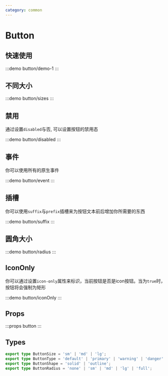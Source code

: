 ```yaml
---
category: common
---
```


# Button

## 快速使用

:::demo button/demo-1
:::

## 不同大小

:::demo button/sizes
:::

## 禁用

通过设置`disabled`与否, 可以设置按钮的禁用态

:::demo button/disabled
:::

## 事件

你可以使用所有的原生事件

:::demo button/event
:::

## 插槽

你可以使用`suffix`与`prefix`插槽来为按钮文本前后增加你所需要的东西

:::demo button/suffix
:::

## 圆角大小

:::demo button/radius
:::

## IconOnly

你可以通过设置`icon-only`属性来标识，当前按钮是否是icon按钮。当为`true`时，按钮将会强制为矩形

:::demo button/iconOnly
:::

## Props

:::props button
:::

## Types

```typescript
export type ButtonSize = 'sm' | 'md' | 'lg';
export type ButtonType = 'default' | 'primary' | 'warning' | 'danger' | 'success';
export type ButtonShape = 'solid' | 'outline';
export type ButtonRadius = 'none' | 'sm' | 'md' | 'lg' | 'full';
```